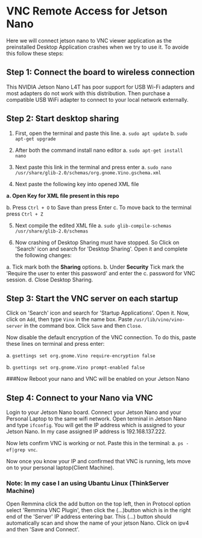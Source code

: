 # VNC Remote Access for Jetson Nano

Here we will connect jetson nano to VNC viewer application as the preinstalled Desktop Application crashes when we try to use it. To avoide this follow these steps:

## Step 1: Connect the board to wireless connection

This NVIDIA Jetson Nano L4T has poor support for USB Wi-Fi adapters and most adapters do not work with this distribution. Then purchase a compatible USB WiFi adapter to connect to your local network externally.

## Step 2: Start desktop sharing

1. First, open the terminal and paste this line.
a. `sudo apt update`
b. `sudo apt-get upgrade`

2. After both the command install nano editor
a. `sudo apt-get install nano`

3. Next paste this link in the terminal and press enter
a. `sudo nano /usr/share/glib-2.0/schemas/org.gnome.Vino.gschema.xml`

4. Next paste the following key into opened XML file 

<p><b> a. Open Key for XML file present in this repo</b></p>

b. Press `Ctrl + O` to Save than press Enter
c. To move back to the terminal press `Ctrl + Z`

5. Next compile the edited XML file
a. `sudo glib-compile-schemas /usr/share/glib-2.0/schemas`

6. Now crashing of Desktop Sharing must have stopped. So Click on 'Search' icon and search for 'Desktop Sharing'. Open it and complete the following changes:

a. Tick mark both the <b>Sharing</b> options. 
b. Under <b>Security</b> Tick mark the 'Require the user to enter this password' and enter the c. password for VNC session.
d. Close Desktop Sharing.

## Step 3: Start the VNC server on each startup

Click on 'Search' icon and search for 'Startup Applications'. Open it. Now, click on `Add`, then type `Vino` in the name box. Paste `/usr/lib/vino/vino-server` in the command box. Click `Save` and then `Close`.

Now disable the default encryption of the VNC connection. To do this, paste these lines on 
terminal and press enter:

a. `gsettings set org.gnome.Vino require-encryption false`

b. `gsettings set org.gnome.Vino prompt-enabled false`

###Now Reboot your nano and VNC will be enabled on your Jetson Nano

## Step 4: Connect to your Nano via VNC

Login to your Jetson Nano board. Connect your Jetson Nano and your Personal Laptop to the same wifi network. Open terminal in Jetson Nano and type `ifconfig`. You will get the IP address which is assigned to your Jetson Nano. In my case assigned IP address is 192.168.137.222.

Now lets confirm VNC is working or not. Paste this in the terminal:
a. `ps -ef|grep vnc`.

Now once you know your IP and confirmed that VNC is running, lets move on to your personal laptop(Client Machine).

### Note: In my case I an using Ubantu Linux (ThinkServer Machine)

Open Remmina click the add button on the top left, then in Protocol option select 'Remmina VNC Plugin', then click the (…)button which is in the right end of the 'Server' IP address entering bar. This (…) button should automatically scan and show the name of your jetson Nano. Click on ipv4 and then 'Save and Connect'.


